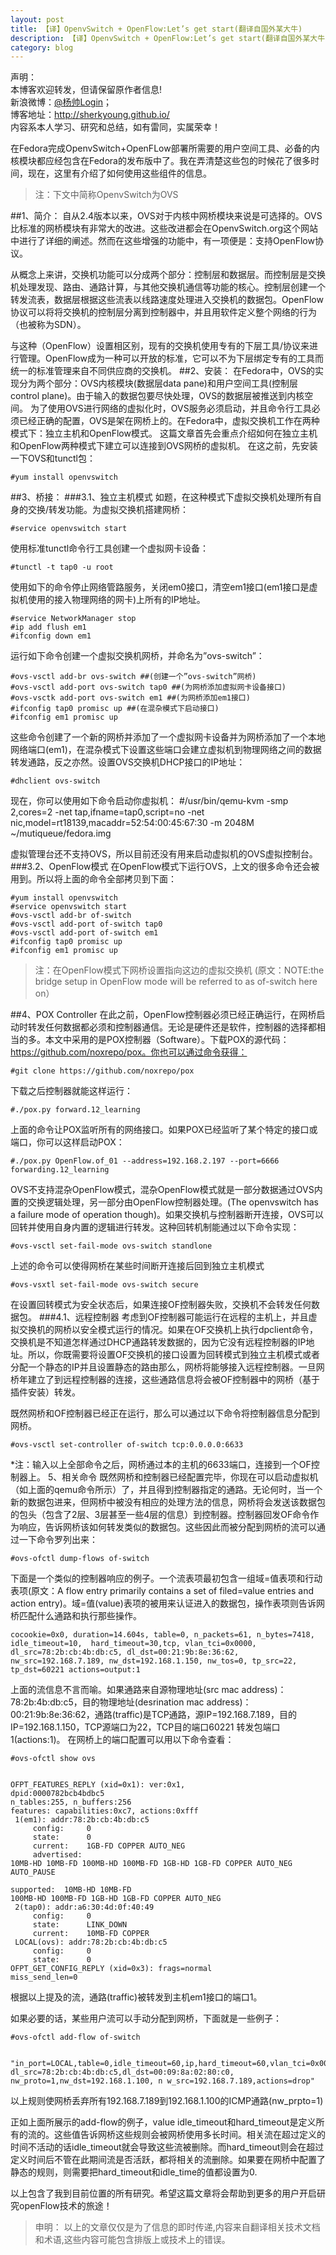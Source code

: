 ```yaml
---
layout: post
title: 【译】OpenvSwitch + OpenFlow:Let’s get start(翻译自国外某大牛)
description: 【译】OpenvSwitch + OpenFlow:Let’s get start(翻译自国外某大牛)
category: blog
---
```


声明：  
本博客欢迎转发，但请保留原作者信息!  
新浪微博：[@杨帅Login](http://weibo.com/yangshuailogo)；   
博客地址：<http://sherkyoung.github.io/>  
内容系本人学习、研究和总结，如有雷同，实属荣幸！


在Fedora完成OpenvSwitch+OpenFLow部署所需要的用户空间工具、必备的内核模块都应经包含在Fedora的发布版中了。我在弄清楚这些包的时候花了很多时间，现在，这里有介绍了如何使用这些组件的信息。
>注：下文中简称OpenvSwitch为OVS

##1、简介：
自从2.4版本以来，OVS对于内核中网桥模块来说是可选择的。OVS比标准的网桥模块有非常大的改进。这些改进都会在OpenvSwitch.org这个网站中进行了详细的阐述。然而在这些增强的功能中，有一项便是：支持OpenFlow协议。
 
从概念上来讲，交换机功能可以分成两个部分：控制层和数据层。而控制层是交换机处理发现、路由、通路计算，与其他交换机通信等功能的核心。控制层创建一个转发流表，数据层根据这些流表以线路速度处理进入交换机的数据包。OpenFlow协议可以将将交换机的控制层分离到控制器中，并且用软件定义整个网络的行为（也被称为SDN）。
 
与这种（OpenFlow）设置相区别，现有的交换机使用专有的下层工具/协议来进行管理。OpenFlow成为一种可以开放的标准，它可以不为下层绑定专有的工具而统一的标准管理来自不同供应商的交换机。
##2、安装：
在Fedora中，OVS的实现分为两个部分：OVS内核模块(数据层data pane)和用户空间工具(控制层control plane)。由于输入的数据包要尽快处理，OVS的数据层被推送到内核空间。
为了使用OVS进行网络的虚拟化时，OVS服务必须启动，并且命令行工具必须已经正确的配置，OVS是架在网桥上的。在Fedora中，虚拟交换机工作在两种模式下：独立主机和OpenFlow模式。
这篇文章首先会重点介绍如何在独立主机和OpenFlow两种模式下建立可以连接到OVS网桥的虚拟机。
在这之前，先安装一下OVS和tunctl包：
	
	#yum install openvswitch 
	
##3、桥接：
###3.1、独立主机模式
如题，在这种模式下虚拟交换机处理所有自身的交换/转发功能。为虚拟交换机搭建网桥：
	
	#service openvswitch start
	
使用标准tunctl命令行工具创建一个虚拟网卡设备：
	
	#tunctl -t tap0 -u root
	
使用如下的命令停止网络管路服务，关闭em0接口，清空em1接口(em1接口是虚拟机使用的接入物理网络的网卡)上所有的IP地址。
	
	#service NetworkManager stop
	#ip add flush em1
	#ifconfig down em1
	
运行如下命令创建一个虚拟交换机网桥，并命名为”ovs-switch”：
	
	#ovs-vsctl add-br ovs-switch ##(创建一个”ovs-switch”网桥)
	#ovs-vsctl add-port ovs-switch tap0 ##(为网桥添加虚拟网卡设备接口)
	#ovs-vsctk add-port ovs-switch em1 ##(为网桥添加em1接口)
	#ifconfig tap0 promisc up ##(在混杂模式下启动接口)
	#ifconfig em1 promisc up
	
这些命令创建了一个新的网桥并添加了一个虚拟网卡设备并为网桥添加了一个本地网络端口(em1)，在混杂模式下设置这些端口会建立虚拟机到物理网络之间的数据转发通路，反之亦然。设置OVS交换机DHCP接口的IP地址：
	
	#dhclient ovs-switch
	
现在，你可以使用如下命令启动你虚拟机：
	#/usr/bin/qemu-kvm -smp 2,cores=2 -net tap,ifname=tap0,script=no -net nic,model=rt18139,macaddr=52:54:00:45:67:30 -m 2048M ~/mutiqueue/fedora.img

虚拟管理台还不支持OVS，所以目前还没有用来启动虚拟机的OVS虚拟控制台。
###3.2、OpenFlow模式
在OpenFlow模式下运行OVS，上文的很多命令还会被用到。所以将上面的命令全部拷贝到下面：
	
	#yum install openvswitch
	#service openvswitch start
	#ovs-vsctl add-br of-switch
	#ovs-vsctl add-port of-switch tap0
	#ovs-vsctl add-port of-switch em1
	#ifconfig tap0 promisc up
	#ifconfig em1 promisc up
	
>注：在OpenFlow模式下网桥设置指向这边的虚拟交换机
(原文：NOTE:the bridge setup in OpenFlow mode will be referred to as of-switch here on）

##4、POX Controller
在此之前，OpenFlow控制器必须已经正确运行，在网桥启动时转发任何数据都必须和控制器通信。无论是硬件还是软件，控制器的选择都相当的多。本文中采用的是POX控制器（Software）。下载POX的源代码：https://github.com/noxrepo/pox。你也可以通过命令获得：
	
	#git clone https://github.com/noxrepo/pox
	
下载之后控制器就能这样运行：
	
	#./pox.py forward.12_learning
	
上面的命令让POX监听所有的网络接口。如果POX已经监听了某个特定的接口或端口，你可以这样启动POX：
	
	#./pox.py OpenFlow.of_01 --address=192.168.2.197 --port=6666 forwarding.12_learning
 
OVS不支持混杂OpenFlow模式，混杂OpenFlow模式就是一部分数据通过OVS内置的交换逻辑处理，另一部分由OpenFlow控制器处理。(The openvswitch has a failure mode of operation though)。如果交换机与控制器断开连接，OVS可以回转并使用自身内置的逻辑进行转发。这种回转机制能通过以下命令实现：
	
	#ovs-vsctl set-fail-mode ovs-switch standlone
	
上述的命令可以使得网桥在某些时间断开连接后回到独立主机模式
	
	#ovs-vsxtl set-fail-mode ovs-switch secure
	
在设置回转模式为安全状态后，如果连接OF控制器失败，交换机不会转发任何数据包。
###4.1、远程控制器
考虑到OF控制器可能运行在远程的主机上，并且虚拟交换机的网桥以安全模式运行的情况。如果在OF交换机上执行dpclient命令，交换机是不知道怎样通过DHCP通路转发数据的，因为它没有远程控制器的IP地址。所以，你既需要将设置OF交换机的接口设置为回转模式到独立主机模式或者分配一个静态的IP并且设置静态的路由那么，网桥将能够接入远程控制器。一旦网桥年建立了到远程控制器的连接，这些通路信息将会被OF控制器中的网桥（基于插件安装）转发。
 
既然网桥和OF控制器已经正在运行，那么可以通过以下命令将控制器信息分配到网桥。
	
	#ovs-vsctl set-controller of-switch tcp:0.0.0.0:6633
	
*注：输入以上全部命令之后，网桥通过本的主机的6633端口，连接到一个OF控制器上。
5、相关命令
既然网桥和控制器已经配置完毕，你现在可以启动虚拟机（如上面的qemu命令所示）了，并且得到控制器指定的通路。无论何时，当一个新的数据包进来，但网桥中被没有相应的处理方法的信息，网桥将会发送该数据包的包头（包含了2层、3层甚至一些4层的信息）到控制器。控制器回发OF命令作为响应，告诉网桥该如何转发类似的数据包。这些因此而被分配到网桥的流可以通过一下命令罗列出来：
	
	#ovs-ofctl dump-flows of-switch
	
下面是一个类似的控制器响应的例子。一个流表项最初包含一组域=值表项和行动表项(原文：A flow entry primarily contains a set of filed=value entries and action entry)。域=值(value)表项的被用来认证进入的数据包，操作表项则告诉网桥匹配什么通路和执行那些操作。

	cocookie=0x0, duration=14.604s, table=0, n_packets=61, n_bytes=7418, idle_timeout=10,  hard_timeout=30,tcp, vlan_tci=0x0000, dl_src=78:2b:cb:4b:db:c5, dl_dst=00:21:9b:8e:36:62,  nw_src=192.168.7.189, nw_dst=192.168.1.150, nw_tos=0, tp_src=22, tp_dst=60221 actions=output:1
	
上面的流信息不言而喻。如果通路来自源物理地址(src mac address)：78:2b:4b:db:c5，目的物理地址(desrination mac address)：00:21:9b:8e:36:62，通路(traffic)是TCP通路，源IP=192.168.7.189，目的IP=192.168.1.150，TCP源端口为22，TCP目的端口60221 转发包端口1(actions:1)。
在网桥上的端口配置可以用以下命令查看：

	#ovs-ofctl show ovs 
 
 
	OFPT_FEATURES_REPLY (xid=0x1): ver:0x1,
	dpid:0000782bcb4bdbc5
	n_tables:255, n_buffers:256
	features: capabilities:0xc7, actions:0xfff
	 1(em1): addr:78:2b:cb:4b:db:c5
		 config:     0
		 state:      0
		 current:    1GB-FD COPPER AUTO_NEG
		 advertised:
	10MB-HD 10MB-FD 100MB-HD 100MB-FD 1GB-HD 1GB-FD COPPER AUTO_NEG AUTO_PAUSE
		
	supported:  10MB-HD 10MB-FD
	100MB-HD 100MB-FD 1GB-HD 1GB-FD COPPER AUTO_NEG
	 2(tap0): addr:a6:30:4d:0f:40:49
		 config:     0
		 state:      LINK_DOWN
		 current:    10MB-FD COPPER
	 LOCAL(ovs): addr:78:2b:cb:4b:db:c5
		 config:     0
		 state:      0
	OFPT_GET_CONFIG_REPLY (xid=0x3): frags=normal
	miss_send_len=0
	
根据以上提及的流，通路(traffic)被转发到主机em1接口的端口1。
 
如果必要的话，某些用户流可以手动分配到网桥，下面就是一些例子：
	
	#ovs-ofctl add-flow of-switch
 
 
	"in_port=LOCAL,table=0,idle_timeout=60,ip,hard_timeout=60,vlan_tci=0x0000, dl_src=78:2b:cb:4b:db:c5,dl_dst=00:09:8a:02:80:c0, nw_proto=1,nw_dst=192.168.1.100, n w_src=192.168.7.189,actions=drop"
 
以上规则使网桥丢弃所有192.168.7.189到192.168.1.100的ICMP通路(nw_prpto=1)
 
正如上面所展示的add-flow的例子，value idle_timeout和hard_timeout是定义所有的流的。这些值告诉网桥这些规则会被网桥使用多长时间。相关流在超过定义的时间不活动的话idle_timeout就会导致这些流被删除。而hard_timeout则会在超过定义时间后不管在此期间流是否活跃，都将相关的流删除。如果要在网桥中配置了静态的规则，则需要把hard_timeout和idle_time的值都设置为0.
 
以上包含了我到目前位置的所有研究。希望这篇文章将会帮助到更多的用户开启研究openFlow技术的旅途！
 
>申明：
以上的文章仅仅是为了信息的即时传递,内容来自翻译相关技术文档和术语,这些内容可能包含排版上或技术上的错误。